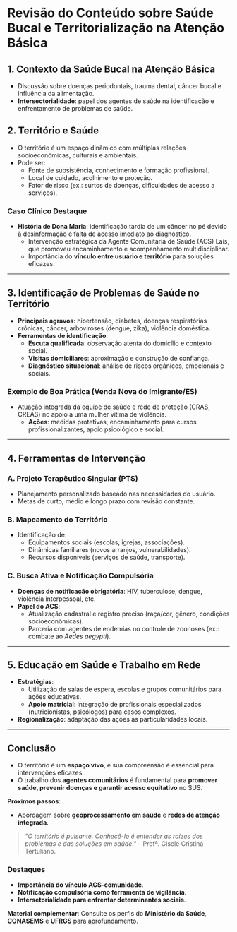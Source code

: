 # **Revisão do Conteúdo sobre Saúde Bucal e Territorialização na Atenção Básica**  

## **1. Contexto da Saúde Bucal na Atenção Básica**  
- Discussão sobre doenças periodontais, trauma dental, câncer bucal e influência da alimentação.  
- **Intersectorialidade**: papel dos agentes de saúde na identificação e enfrentamento de problemas de saúde.  

## **2. Território e Saúde**  
- O território é um espaço dinâmico com múltiplas relações socioeconômicas, culturais e ambientais.  
- Pode ser:  
  - Fonte de subsistência, conhecimento e formação profissional.  
  - Local de cuidado, acolhimento e proteção.  
  - Fator de risco (ex.: surtos de doenças, dificuldades de acesso a serviços).  

### **Caso Clínico Destaque**  
- **História de Dona Maria**: identificação tardia de um câncer no pé devido à desinformação e falta de acesso imediato ao diagnóstico.  
  - Intervenção estratégica da Agente Comunitária de Saúde (ACS) Laís, que promoveu encaminhamento e acompanhamento multidisciplinar.  
  - Importância do **vínculo entre usuário e território** para soluções eficazes.  

---

## **3. Identificação de Problemas de Saúde no Território**  
- **Principais agravos**: hipertensão, diabetes, doenças respiratórias crônicas, câncer, arboviroses (dengue, zika), violência doméstica.  
- **Ferramentas de identificação**:  
  - **Escuta qualificada**: observação atenta do domicílio e contexto social.  
  - **Visitas domiciliares**: aproximação e construção de confiança.  
  - **Diagnóstico situacional**: análise de riscos orgânicos, emocionais e sociais.  

### **Exemplo de Boa Prática (Venda Nova do Imigrante/ES)**  
- Atuação integrada da equipe de saúde e rede de proteção (CRAS, CREAS) no apoio a uma mulher vítima de violência.  
  - **Ações**: medidas protetivas, encaminhamento para cursos profissionalizantes, apoio psicológico e social.  

---

## **4. Ferramentas de Intervenção**  
### **A. Projeto Terapêutico Singular (PTS)**  
- Planejamento personalizado baseado nas necessidades do usuário.  
- Metas de curto, médio e longo prazo com revisão constante.  

### **B. Mapeamento do Território**  
- Identificação de:  
  - Equipamentos sociais (escolas, igrejas, associações).  
  - Dinâmicas familiares (novos arranjos, vulnerabilidades).  
  - Recursos disponíveis (serviços de saúde, transporte).  

### **C. Busca Ativa e Notificação Compulsória**  
- **Doenças de notificação obrigatória**: HIV, tuberculose, dengue, violência interpessoal, etc.  
- **Papel do ACS**:  
  - Atualização cadastral e registro preciso (raça/cor, gênero, condições socioeconômicas).  
  - Parceria com agentes de endemias no controle de zoonoses (ex.: combate ao *Aedes aegypti*).  

---

## **5. Educação em Saúde e Trabalho em Rede**  
- **Estratégias**:  
  - Utilização de salas de espera, escolas e grupos comunitários para ações educativas.  
  - **Apoio matricial**: integração de profissionais especializados (nutricionistas, psicólogos) para casos complexos.  
- **Regionalização**: adaptação das ações às particularidades locais.  

---

## **Conclusão**  
- O território é um **espaço vivo**, e sua compreensão é essencial para intervenções eficazes.  
- O trabalho dos **agentes comunitários** é fundamental para **promover saúde, prevenir doenças e garantir acesso equitativo** no SUS.  

**Próximos passos**:  
- Abordagem sobre **geoprocessamento em saúde** e **redes de atenção integrada**.  

> *"O território é pulsante. Conhecê-lo é entender as raízes dos problemas e das soluções em saúde."* – Profª. Gisele Cristina Tertuliano.  

### **Destaques**  
- **Importância do vínculo ACS-comunidade**.  
- **Notificação compulsória como ferramenta de vigilância**.  
- **Intersetorialidade para enfrentar determinantes sociais**.  

**Material complementar**: Consulte os perfis do **Ministério da Saúde**, **CONASEMS** e **UFRGS** para aprofundamento.